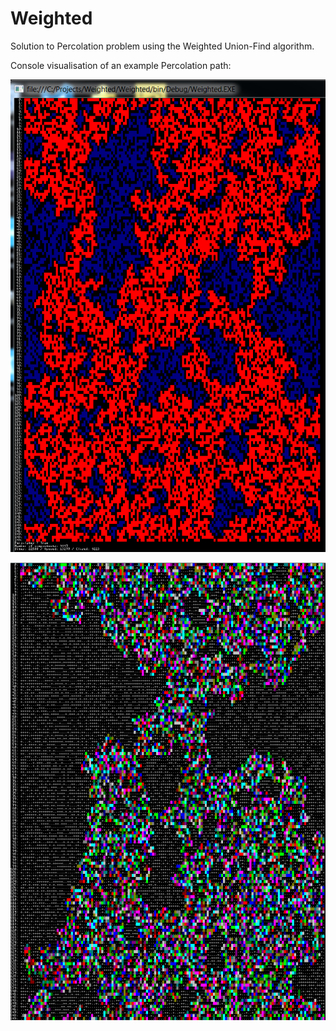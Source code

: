 # Weighted

Solution to Percolation problem using the Weighted Union-Find algorithm. 

Console visualisation of an example Percolation path:

![alt tag](https://github.com/kaluznyt/Weighted/blob/master/Weighted/Image/201703091336.PNG)

![alt tag](https://github.com/kaluznyt/Weighted/blob/master/Weighted/Image/201703091236.PNG)

